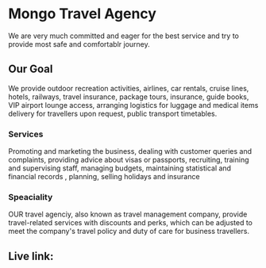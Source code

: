 # Mongo Travel Agency

We are very much committed and eager for the best service and try to provide most safe and comfortablr journey.

## Our Goal

We provide outdoor recreation activities, airlines, car rentals, cruise lines, hotels, railways, travel insurance, package tours, insurance, guide books, VIP airport lounge access, arranging logistics for luggage and medical items delivery for travellers upon request, public transport timetables.

### Services

Promoting and marketing the business, 
dealing with customer queries and complaints, 
providing advice about visas or passports,
recruiting, training and supervising staff, 
managing budgets, 
maintaining statistical and financial records , 
planning, 
selling holidays and insurance

### Speaciality

OUR travel agenciy, also known as travel management company, provide travel-related services with discounts and perks, which can be adjusted to meet the company's travel policy and duty of care for business travellers.

## Live link:


